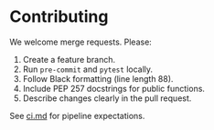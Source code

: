 # Contributing

We welcome merge requests. Please:

1. Create a feature branch.
2. Run `pre-commit` and `pytest` locally.
3. Follow Black formatting (line length 88).
4. Include PEP 257 docstrings for public functions.
5. Describe changes clearly in the pull request.

See [ci.md](ci.md) for pipeline expectations.
